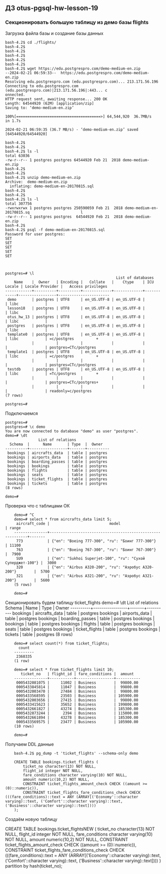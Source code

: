 ## ДЗ otus-pgsql-hw-lesson-19

###  Секционировать большую таблицу из демо базы flights

Загрузка файла базы и создание базы данных

    bash-4.2$ cd ./flights/
    bash-4.2$
    bash-4.2$
    bash-4.2$
    bash-4.2$
    bash-4.2$
    bash-4.2$ wget https://edu.postgrespro.com/demo-medium-en.zip
    --2024-02-21 06:59:33--  https://edu.postgrespro.com/demo-medium-en.zip
    Resolving edu.postgrespro.com (edu.postgrespro.com)... 213.171.56.196
    Connecting to edu.postgrespro.com (edu.postgrespro.com)|213.171.56.196|:443... c                       onnected.
    HTTP request sent, awaiting response... 200 OK
    Length: 64544920 (62M) [application/zip]
    Saving to: ‘demo-medium-en.zip’
    
    100%[======================================>] 64,544,920  36.7MB/s   in 1.7s
    
    2024-02-21 06:59:35 (36.7 MB/s) - ‘demo-medium-en.zip’ saved [64544920/64544920]
    
    bash-4.2$
    bash-4.2$
    bash-4.2$ ls -l
    total 63036
    -rw-r--r-- 1 postgres postgres 64544920 Feb 21  2018 demo-medium-en.zip
    bash-4.2$
    bash-4.2$
    bash-4.2$ unzip demo-medium-en.zip
    Archive:  demo-medium-en.zip
      inflating: demo-medium-en-20170815.sql
    bash-4.2$
    bash-4.2$
    bash-4.2$ ls -l
    total 307756
    -rwxrwxrwx 1 postgres postgres 250590059 Feb 21  2018 demo-medium-en-20170815.sq                       l
    -rw-r--r-- 1 postgres postgres  64544920 Feb 21  2018 demo-medium-en.zip
    bash-4.2$
    bash-4.2$ psql -f demo-medium-en-20170815.sql
    Password for user postgres:
    SET
    SET
    SET
    SET
    SET



    postgres=# \l
                                                      List of databases
        Name    |  Owner   | Encoding |   Collate   |    Ctype    | ICU Locale | Locale Provider |   Access privileges
    ------------+----------+----------+-------------+-------------+------------+-----------------+-----------------------
     demo       | postgres | UTF8     | en_US.UTF-8 | en_US.UTF-8 |            | libc            |
     lesson18   | postgres | UTF8     | en_US.UTF-8 | en_US.UTF-8 |            | libc            |
     otus_hw_13 | postgres | UTF8     | en_US.UTF-8 | en_US.UTF-8 |            | libc            |
     postgres   | postgres | UTF8     | en_US.UTF-8 | en_US.UTF-8 |            | libc            |
     template0  | postgres | UTF8     | en_US.UTF-8 | en_US.UTF-8 |            | libc            | =c/postgres          +
                |          |          |             |             |            |                 | postgres=CTc/postgres
     template1  | postgres | UTF8     | en_US.UTF-8 | en_US.UTF-8 |            | libc            | =c/postgres          +
                |          |          |             |             |            |                 | postgres=CTc/postgres
     testdb     | postgres | UTF8     | en_US.UTF-8 | en_US.UTF-8 |            | libc            | =Tc/postgres         +
                |          |          |             |             |            |                 | postgres=CTc/postgres+
                |          |          |             |             |            |                 | readonly=c/postgres
    (7 rows)
    
    postgres=#

Подключаемся

    postgres=#
    postgres=# \c demo
    You are now connected to database "demo" as user "postgres".
    demo=# \dt
                   List of relations
      Schema  |      Name       | Type  |  Owner
    ----------+-----------------+-------+----------
     bookings | aircrafts_data  | table | postgres
     bookings | airports_data   | table | postgres
     bookings | boarding_passes | table | postgres
     bookings | bookings        | table | postgres
     bookings | flights         | table | postgres
     bookings | seats           | table | postgres
     bookings | ticket_flights  | table | postgres
     bookings | tickets         | table | postgres
    (8 rows)
    
    demo=#

Проверка что с таблицами ОК

        demo=# ^C
        demo=# select * from aircrafts_data limit 5;
         aircraft_code |                           model                            | range
        ---------------+------------------------------------------------------------+-------
         773           | {"en": "Boeing 777-300", "ru": "Боинг 777-300"}            | 11100
         763           | {"en": "Boeing 767-300", "ru": "Боинг 767-300"}            |  7900
         SU9           | {"en": "Sukhoi Superjet-100", "ru": "Сухой Суперджет-100"} |  3000
         320           | {"en": "Airbus A320-200", "ru": "Аэробус A320-200"}        |  5700
         321           | {"en": "Airbus A321-200", "ru": "Аэробус A321-200"}        |  5600
        (5 rows)
        
        demo=#


Секционировать будем таблицу ticket_flights
        demo=# \dt
                       List of relations
          Schema  |      Name       | Type  |  Owner
        ----------+-----------------+-------+----------
         bookings | aircrafts_data  | table | postgres
         bookings | airports_data   | table | postgres
         bookings | boarding_passes | table | postgres
         bookings | bookings        | table | postgres
         bookings | flights         | table | postgres
         bookings | seats           | table | postgres
         bookings | ticket_flights  | table | postgres
         bookings | tickets         | table | postgres
        (8 rows)
        
        demo=# select count(*) from ticket_flights;
          count
        ---------
         2360335
        (1 row)
        
        demo=# select * from ticket_flights limit 10;
           ticket_no   | flight_id | fare_conditions |  amount
        ---------------+-----------+-----------------+-----------
         0005432081075 |     11002 | Business        |  99800.00
         0005433845814 |     11047 | Business        |  99800.00
         0005432003470 |     27484 | Business        |  99800.00
         0005433568595 |     23503 | Business        | 105900.00
         0005432003656 |     27415 | Business        |  99800.00
         0005433415623 |     35652 | Business        | 199800.00
         0005432661827 |     43274 | Business        | 185300.00
         0005432873244 |      2394 | Business        | 115000.00
         0005432661894 |     43278 | Business        | 185300.00
         0005433569575 |     23477 | Business        | 105900.00
        (10 rows)
        
        demo=#



Получаем DDL данные

        bash-4.2$ pg_dump -t 'ticket_flights' --schema-only demo

        CREATE TABLE bookings.ticket_flights (
            ticket_no character(13) NOT NULL,
            flight_id integer NOT NULL,
            fare_conditions character varying(10) NOT NULL,
            amount numeric(10,2) NOT NULL,
            CONSTRAINT ticket_flights_amount_check CHECK ((amount >= (0)::numeric)),
            CONSTRAINT ticket_flights_fare_conditions_check CHECK (((fare_conditions)::text = ANY (ARRAY[('Economy'::character varying)::text, ('Comfort'::character varying)::text, ('Business'::character varying)::text])))
        );

Создаём новую таблицу

CREATE TABLE bookings.ticket_flightsNEW (
            ticket_no character(13) NOT NULL,
            flight_id integer NOT NULL,
            fare_conditions character varying(10) NOT NULL,
            amount numeric(10,2) NOT NULL,
            CONSTRAINT ticket_flights_amount_check CHECK ((amount >= (0)::numeric)),
            CONSTRAINT ticket_flights_fare_conditions_check CHECK (((fare_conditions)::text = ANY (ARRAY[('Economy'::character varying)::text, ('Comfort'::character varying)::text, ('Business'::character varying)::text])))
        )
        partition by hash(ticket_no);





